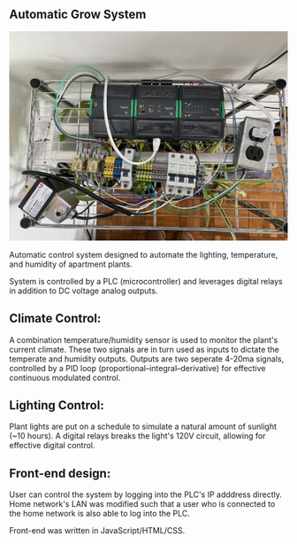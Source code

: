 ## Automatic Grow System

[![Grow System Demo](growsystem_pic.jpg)](https://youtu.be/gWeblAbjfuM "Grow System Demo")

Automatic control system designed to automate the lighting, temperature, and humidity of apartment plants. 

System is controlled by a PLC (microcontroller) and leverages digital relays in addition to DC voltage analog outputs.

## Climate Control:

A combination temperature/humidity sensor is used to monitor the plant's current climate. These two signals are in turn used as inputs to dictate the temperate and humidity outputs. Outputs are two seperate 4-20ma signals, controlled by a PID loop (proportional–integral–derivative) for effective continuous modulated control.

## Lighting Control:

Plant lights are put on a schedule to simulate a natural amount of sunlight (~10 hours). A digital relays breaks the light's 120V circuit, allowing for effective digital control. 

## Front-end design:

User can control the system by logging into the PLC's IP adddress directly. Home network's LAN was modified such that a user who is connected to the home network is also able to log into the PLC. 

Front-end was written in JavaScript/HTML/CSS. 